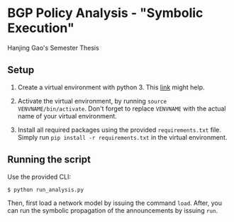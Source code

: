 # BGP Policy Analysis - "Symbolic Execution"
Hanjing Gao's Semester Thesis


## Setup

1. Create a virtual environment with python 3. This
[link](https://stackoverflow.com/questions/50239773/how-to-get-virtualenv-to-run-python-3-instead-of-python-2-7)
might help.

2. Activate the virtual environment, by running
`source VENVNAME/bin/activate`. Don't forget to replace `VENVNAME` with
the actual name of your virtual environment.

3. Install all required packages using the provided `requirements.txt` file.
Simply run `pip install -r requirements.txt` in the virtual environment.

## Running the script

Use the provided CLI:

```bash
$ python run_analysis.py
```

Then, first load a network model by issuing the command `load`. After,
you can run the symbolic propagation of the announcements by issuing
`run`.

